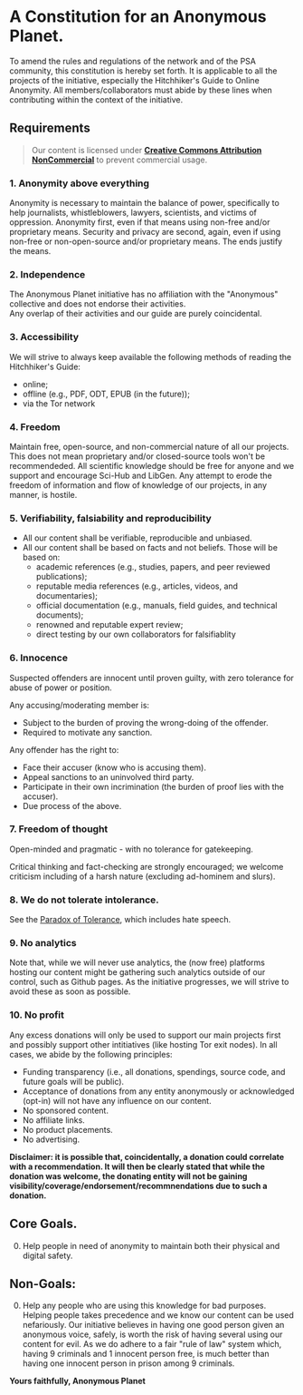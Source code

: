 # A Constitution for an Anonymous Planet.

To amend the rules and regulations of the network and of the PSA community, this constitution is hereby set forth. It is applicable to all the projects of the initiative, especially the Hitchhiker's Guide to Online Anonymity. All members/collaborators must abide by these lines when contributing within the context of the initiative. 

## Requirements

> Our content is licensed under **[Creative Commons Attribution NonCommercial](https://creativecommons.org/licenses/by-nc/3.0/)** to prevent commercial usage.  

### 1. Anonymity above everything  
Anonymity is necessary to maintain the balance of power, specifically to help journalists, whistleblowers, lawyers, scientists, and victims of oppression. Anonymity first, even if that means using non-free and/or proprietary means. Security and privacy are second, again, even if using non-free or non-open-source and/or proprietary means. The ends justify the means.

### 2. Independence  
The Anonymous Planet initiative has no affiliation with the "Anonymous" collective and does not endorse their activities.  
Any overlap of their activities and our guide are purely coincidental.

### 3. Accessibility  
We will strive to always keep available the following methods of reading the Hitchhiker's Guide:  

  * online;  
  * offline (e.g., PDF, ODT, EPUB (in the future));  
  * via the Tor network

### 4. Freedom  
Maintain free, open-source, and non-commercial nature of all our projects. This does not mean proprietary and/or closed-source tools won't be recommendeded. All scientific knowledge should be free for anyone and we support and encourage Sci-Hub and LibGen. Any attempt to erode the freedom of information and flow of knowledge of our projects, in any manner, is hostile.

### 5. Verifiability, falsiability and reproducibility  
  * All our content shall be verifiable, reproducible and unbiased.  
  * All our content shall be based on facts and not beliefs. Those will be based on: 
    * academic references (e.g., studies, papers, and peer reviewed publications);  
    * reputable media references (e.g., articles, videos, and documentaries);  
    * official documentation (e.g., manuals, field guides, and technical documents);  
    * renowned and reputable expert review;  
    * direct testing by our own collaborators for falsifiablity  

### 6. Innocence  
Suspected offenders are innocent until proven guilty, with zero tolerance for abuse of power or position. 

Any accusing/moderating member is:
  - Subject to the burden of proving the wrong-doing of the offender.
  - Required to motivate any sanction.

Any offender has the right to:
  - Face their accuser (know who is accusing them).
  - Appeal sanctions to an uninvolved third party.
  - Participate in their own incrimination (the burden of proof lies with the accuser).
  - Due process of the above.

### 7. Freedom of thought  
Open-minded and pragmatic - with no tolerance for gatekeeping.

Critical thinking and fact-checking are strongly encouraged; we welcome criticism including of a harsh nature (excluding ad-hominem and slurs).

### 8. We do not tolerate intolerance.  
See the [Paradox of Tolerance](https://en.wikipedia.org/wiki/Paradox_of_tolerance), which includes hate speech. 

### 9. No analytics  
Note that, while we will never use analytics, the (now free) platforms hosting our content might be gathering such analytics outside of our control, such as Github pages. As the initiative progresses, we will strive to avoid these as soon as possible.

### 10. No profit  
Any excess donations will only be used to support our main projects first and possibly support other intitiatives (like hosting Tor exit nodes). In all cases, we abide by the following principles:

  - Funding transparency (i.e., all donations, spendings, source code, and future goals will be public).  
  - Acceptance of donations from any entity anonymously or acknowledged (opt-in) will not have any influence on our content.  
  - No sponsored content.  
  - No affiliate links.  
  - No product placements.  
  - No advertising.  

**Disclaimer: it is possible that, coincidentally, a donation could correlate with a recommendation. It will then be clearly stated that while the donation was welcome, the donating entity will not be gaining visibility/coverage/endorsement/recommnendations due to such a donation.**

## Core Goals.

0. Help people in need of anonymity to maintain both their physical and digital safety.

## Non-Goals:

0. Help any people who are using this knowledge for bad purposes. Helping people takes precedence and we know our content can be used nefariously. Our initiative believes in having one good person given an anonymous voice, safely, is worth the risk of having several using our content for evil. As we do adhere to a fair "rule of law" system which, having 9 criminals and 1 innocent person free, is much better than having one innocent person in prison among 9 criminals.

**Yours faithfully, Anonymous Planet**
